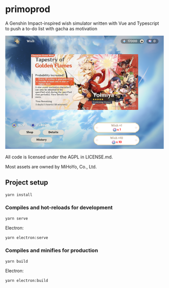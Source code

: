 # primoprod

A Genshin Impact-inspired wish simulator written with Vue and Typescript to push a to-do list with gacha as motivation

![](primoprod-demo.png)

All code is licensed under the AGPL in LICENSE.md.

Most assets are owned by MiHoYo, Co., Ltd.

## Project setup
```
yarn install
```

### Compiles and hot-reloads for development
```
yarn serve
```

Electron:
```
yarn electron:serve
```

### Compiles and minifies for production
```
yarn build
```

Electron:
```
yarn electron:build
```